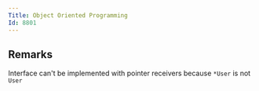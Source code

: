 ```yaml
---
Title: Object Oriented Programming
Id: 8801
---
```

## Remarks
Interface can't be implemented with pointer receivers because `*User` is not `User`
